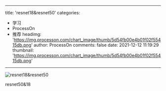 
---
title: 'resnet18&resnet50'
categories: 
 - 学习
 - ProcessOn
 - 推荐
headimg: 'https://img.processon.com/chart_image/thumb/5d54fb00e4b01f02f55415db.png'
author: ProcessOn
comments: false
date: 2021-12-12 11:19:29
thumbnail: 'https://img.processon.com/chart_image/thumb/5d54fb00e4b01f02f55415db.png'
---

<div>   
<img class="thumb" alt="resnet18&resnet50" src="https://img.processon.com/chart_image/thumb/5d54fb00e4b01f02f55415db.png" referrerpolicy="no-referrer">
<p>resnet50&18</p>  
</div>
            